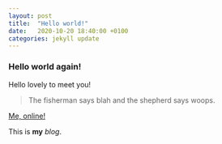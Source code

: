 ```yaml
---
layout: post
title:  "Hello world!"
date:   2020-10-20 18:40:00 +0100
categories: jekyll update
---
```


### Hello world again!

Hello lovely to meet you!

> The fisherman says
> blah and the shepherd says
> woops.

<a href="https://dnemenyi-blog.netlify.app/">Me, online!</a>

This is **my** _blog_.